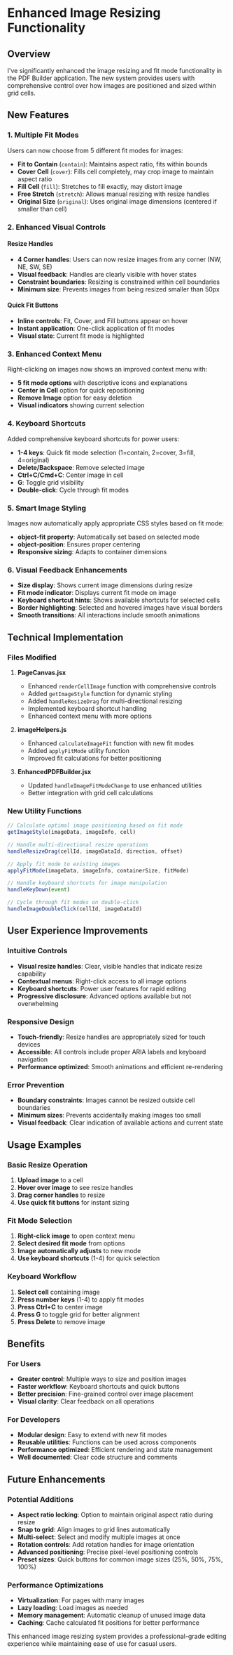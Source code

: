 # Enhanced Image Resizing Functionality

## Overview
I've significantly enhanced the image resizing and fit mode functionality in the PDF Builder application. The new system provides users with comprehensive control over how images are positioned and sized within grid cells.

## New Features

### 1. Multiple Fit Modes
Users can now choose from 5 different fit modes for images:

- **Fit to Contain** (`contain`): Maintains aspect ratio, fits within bounds
- **Cover Cell** (`cover`): Fills cell completely, may crop image to maintain aspect ratio
- **Fill Cell** (`fill`): Stretches to fill exactly, may distort image
- **Free Stretch** (`stretch`): Allows manual resizing with resize handles
- **Original Size** (`original`): Uses original image dimensions (centered if smaller than cell)

### 2. Enhanced Visual Controls

#### Resize Handles
- **4 Corner handles**: Users can now resize images from any corner (NW, NE, SW, SE)
- **Visual feedback**: Handles are clearly visible with hover states
- **Constraint boundaries**: Resizing is constrained within cell boundaries
- **Minimum size**: Prevents images from being resized smaller than 50px

#### Quick Fit Buttons
- **Inline controls**: Fit, Cover, and Fill buttons appear on hover
- **Instant application**: One-click application of fit modes
- **Visual state**: Current fit mode is highlighted

### 3. Enhanced Context Menu
Right-clicking on images now shows an improved context menu with:
- **5 fit mode options** with descriptive icons and explanations
- **Center in Cell** option for quick repositioning
- **Remove Image** option for easy deletion
- **Visual indicators** showing current selection

### 4. Keyboard Shortcuts
Added comprehensive keyboard shortcuts for power users:
- **1-4 keys**: Quick fit mode selection (1=contain, 2=cover, 3=fill, 4=original)
- **Delete/Backspace**: Remove selected image
- **Ctrl+C/Cmd+C**: Center image in cell
- **G**: Toggle grid visibility
- **Double-click**: Cycle through fit modes

### 5. Smart Image Styling
Images now automatically apply appropriate CSS styles based on fit mode:
- **object-fit property**: Automatically set based on selected mode
- **object-position**: Ensures proper centering
- **Responsive sizing**: Adapts to container dimensions

### 6. Visual Feedback Enhancements
- **Size display**: Shows current image dimensions during resize
- **Fit mode indicator**: Displays current fit mode on image
- **Keyboard shortcut hints**: Shows available shortcuts for selected cells
- **Border highlighting**: Selected and hovered images have visual borders
- **Smooth transitions**: All interactions include smooth animations

## Technical Implementation

### Files Modified

1. **PageCanvas.jsx**
   - Enhanced `renderCellImage` function with comprehensive controls
   - Added `getImageStyle` function for dynamic styling
   - Added `handleResizeDrag` for multi-directional resizing
   - Implemented keyboard shortcut handling
   - Enhanced context menu with more options

2. **imageHelpers.js**
   - Enhanced `calculateImageFit` function with new fit modes
   - Added `applyFitMode` utility function
   - Improved fit calculations for better positioning

3. **EnhancedPDFBuilder.jsx**
   - Updated `handleImageFitModeChange` to use enhanced utilities
   - Better integration with grid cell calculations

### New Utility Functions

```javascript
// Calculate optimal image positioning based on fit mode
getImageStyle(imageData, imageInfo, cell)

// Handle multi-directional resize operations
handleResizeDrag(cellId, imageDataId, direction, offset)

// Apply fit mode to existing images
applyFitMode(imageData, imageInfo, containerSize, fitMode)

// Handle keyboard shortcuts for image manipulation
handleKeyDown(event)

// Cycle through fit modes on double-click
handleImageDoubleClick(cellId, imageDataId)
```

## User Experience Improvements

### Intuitive Controls
- **Visual resize handles**: Clear, visible handles that indicate resize capability
- **Contextual menus**: Right-click access to all image options
- **Keyboard shortcuts**: Power user features for rapid editing
- **Progressive disclosure**: Advanced options available but not overwhelming

### Responsive Design
- **Touch-friendly**: Resize handles are appropriately sized for touch devices
- **Accessible**: All controls include proper ARIA labels and keyboard navigation
- **Performance optimized**: Smooth animations and efficient re-rendering

### Error Prevention
- **Boundary constraints**: Images cannot be resized outside cell boundaries
- **Minimum sizes**: Prevents accidentally making images too small
- **Visual feedback**: Clear indication of available actions and current state

## Usage Examples

### Basic Resize Operation
1. **Upload image** to a cell
2. **Hover over image** to see resize handles
3. **Drag corner handles** to resize
4. **Use quick fit buttons** for instant sizing

### Fit Mode Selection
1. **Right-click image** to open context menu
2. **Select desired fit mode** from options
3. **Image automatically adjusts** to new mode
4. **Use keyboard shortcuts** (1-4) for quick selection

### Keyboard Workflow
1. **Select cell** containing image
2. **Press number keys** (1-4) to apply fit modes
3. **Press Ctrl+C** to center image
4. **Press G** to toggle grid for better alignment
5. **Press Delete** to remove image

## Benefits

### For Users
- **Greater control**: Multiple ways to size and position images
- **Faster workflow**: Keyboard shortcuts and quick buttons
- **Better precision**: Fine-grained control over image placement
- **Visual clarity**: Clear feedback on all operations

### For Developers
- **Modular design**: Easy to extend with new fit modes
- **Reusable utilities**: Functions can be used across components
- **Performance optimized**: Efficient rendering and state management
- **Well documented**: Clear code structure and comments

## Future Enhancements

### Potential Additions
- **Aspect ratio locking**: Option to maintain original aspect ratio during resize
- **Snap to grid**: Align images to grid lines automatically
- **Multi-select**: Select and modify multiple images at once
- **Rotation controls**: Add rotation handles for image orientation
- **Advanced positioning**: Precise pixel-level positioning controls
- **Preset sizes**: Quick buttons for common image sizes (25%, 50%, 75%, 100%)

### Performance Optimizations
- **Virtualization**: For pages with many images
- **Lazy loading**: Load images as needed
- **Memory management**: Automatic cleanup of unused image data
- **Caching**: Cache calculated fit positions for better performance

This enhanced image resizing system provides a professional-grade editing experience while maintaining ease of use for casual users.
